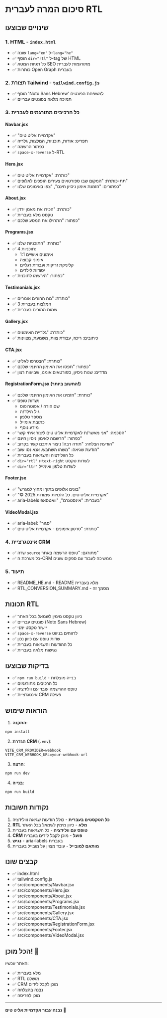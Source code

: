 # סיכום המרה לעברית RTL

## שינויים שבוצעו

### 1. HTML - `index.html`
- ✅ שונה `lang="en"` ל-`lang="he"`
- ✅ הוסף `dir="rtl"` ל-tag של HTML
- ✅ כל תגיות המטא SEO מתורגמות לעברית
- ✅ כותרות Open Graph בעברית

### 2. תצורת Tailwind - `tailwind.config.js`
- ✅ הוסף 'Noto Sans Hebrew' למשפחת הפונטים
- ✅ תמיכה מלאה בפונטים עבריים

### 3. כל הרכיבים מתורגמים לעברית

#### Navbar.jsx
- ✅ "אקדמיית אליט טים"
- ✅ תפריט: אודות, תוכניות, המלצות, גלריה
- ✅ כפתור הרשמה
- ✅ `space-x-reverse` ל-RTL

#### Hero.jsx
- ✅ כותרת: "אקדמיית אליט טים"
- ✅ תת-כותרת: "המקום שבו ספורטאים צעירים הופכים לאלופים"
- ✅ כפתורים: "הזמנת אימון ניסיון חינם", "צפו באימונים שלנו"

#### About.jsx
- ✅ כותרת: "הכירו את מאמן ירדן"
- ✅ טקסט מלא בעברית
- ✅ כפתור: "התחילו את המסע שלכם"

#### Programs.jsx
- ✅ כותרת: "התוכניות שלנו"
- ✅ 4 תוכניות:
  - אימונים אישיים 1:1
  - אימוני קבוצה
  - קליניקת זריקות ועבודת רגליים
  - יסודות לילדים
- ✅ כפתור: "הירשמו לתוכנית"

#### Testimonials.jsx
- ✅ כותרת: "מה ההורים אומרים"
- ✅ 3 המלצות בעברית
- ✅ שמות ההורים בעברית

#### Gallery.jsx
- ✅ כותרת: "גלריית האימונים"
- ✅ כיתובים: ריכוז, עבודת צוות, משמעת, מצוינות

#### CTA.jsx
- ✅ כותרת: "הצטרפו לאליט"
- ✅ כפתור: "תפסו את האימון החינמי שלכם"
- ✅ מדדים: שנות ניסיון, ספורטאים אומנו, שביעות רצון

#### RegistrationForm.jsx (החשוב ביותר!)
- ✅ כותרת: "הזמינו את האימון החינמי שלכם"
- ✅ שדות טופס:
  - שם הורה / אפוטרופוס
  - גיל הילד/ה
  - מספר טלפון
  - כתובת אימייל
  - מידע נוסף
- ✅ הסכמה: "אני מאשר/ת לאקדמיית אליט טים ליצור איתי קשר"
- ✅ כפתור: "הרשמה לאימון ניסיון חינם"
- ✅ הודעת הצלחה: "תודה רבה! ניצור איתכם קשר בקרוב"
- ✅ הודעת שגיאה: "משהו השתבש. אנא נסו שוב"
- ✅ כל הוולידציה והשגיאות בעברית
- ✅ `dir="rtl"` ו-`text-right` לשדות טקסט
- ✅ `dir="ltr"` לשדות טלפון ואימייל

#### Footer.jsx
- ✅ "בונים אלופים בתוך ומחוץ למגרש"
- ✅ "© 2025 אקדמיית אליט טים. כל הזכויות שמורות"
- ✅ aria-labels בעברית: "אינסטגרם", "וואטסאפ"

#### VideoModal.jsx
- ✅ aria-label: "סגור"
- ✅ כותרת: "סרטון אימונים - אקדמיית אליט טים"

### 4. אינטגרציית CRM
- ✅ שדה `source` מתורגם: "טופס הרשמה באתר"
- ✅ כל מערכת ה-CRM ממשיכה לעבוד עם ספקים שונים

### 5. תיעוד
- ✅ README_HE.md - README מלא בעברית
- ✅ RTL_CONVERSION_SUMMARY.md - מסמך זה

## תכונות RTL

- ✅ כיוון טקסט מימין לשמאל בכל האתר
- ✅ פונטים עבריים (Noto Sans Hebrew)
- ✅ יישור טקסט ימני
- ✅ `space-x-reverse` לרווחים בניווט
- ✅ שדות טופס עם כיוון נכון
- ✅ כל ההודעות והשגיאות בעברית
- ✅ נגישות מלאה בעברית

## בדיקות שבוצעו

- ✅ `npm run build` - בנייה מוצלחת
- ✅ כל הרכיבים מתורגמים
- ✅ טופס ההרשמה עובד עם וולידציה
- ✅ אינטגרציית CRM פעילה

## הוראות שימוש

1. **התקנה**:
```bash
npm install
```

2. **הגדרת CRM** (`.env`):
```env
VITE_CRM_PROVIDER=webhook
VITE_CRM_WEBHOOK_URL=your-webhook-url
```

3. **הרצה**:
```bash
npm run dev
```

4. **בנייה**:
```bash
npm run build
```

## נקודות חשובות

1. **כל הטקסטים בעברית** - כולל הודעות שגיאה ווולידציה
2. **RTL מלא** - כיוון מימין לשמאל בכל האתר
3. **טופס עם וולידציה** - כל השגיאות בעברית
4. **CRM פועל** - מוכן לקבל לידים בעברית
5. **נגיש** - aria-labels בעברית
6. **מותאם למובייל** - עובד מצוין על מובייל בעברית

## קבצים שונו

- ✅ index.html
- ✅ tailwind.config.js
- ✅ src/components/Navbar.jsx
- ✅ src/components/Hero.jsx
- ✅ src/components/About.jsx
- ✅ src/components/Programs.jsx
- ✅ src/components/Testimonials.jsx
- ✅ src/components/Gallery.jsx
- ✅ src/components/CTA.jsx
- ✅ src/components/RegistrationForm.jsx
- ✅ src/components/Footer.jsx
- ✅ src/components/VideoModal.jsx

## הכל מוכן! 🎉

האתר עכשיו:
- ✅ מלא בעברית
- ✅ RTL מושלם
- ✅ CRM מוכן לקבל לידים
- ✅ נבנה בהצלחה
- ✅ מוכן לפריסה

---

**נבנה עבור אקדמיית אליט טים** 🏀
